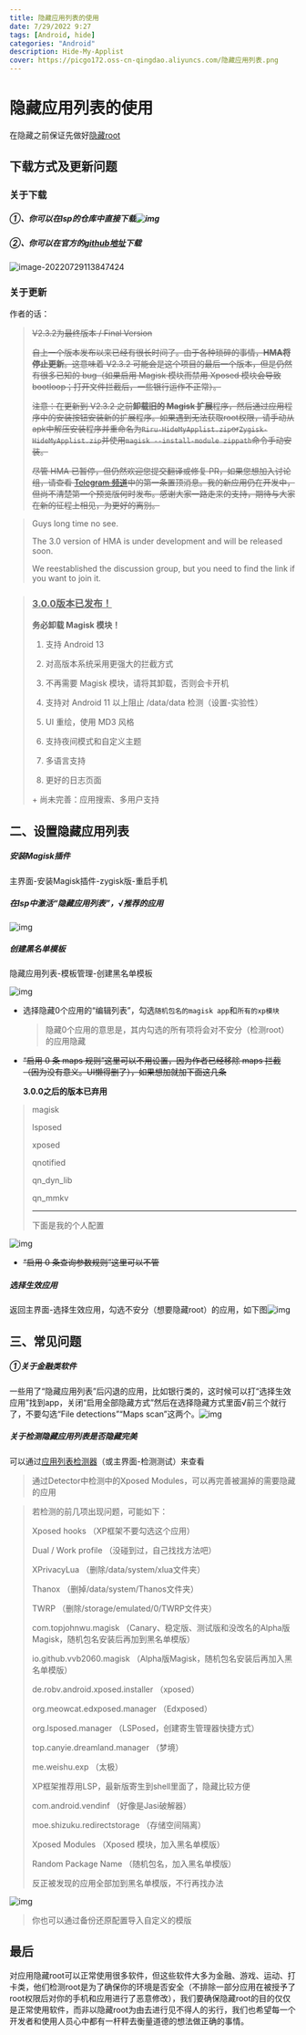 ```yaml
---
title: 隐藏应用列表的使用
date: 7/29/2022 9:27
tags: [Android, hide]
categories: "Android"
description: Hide-My-Applist
cover: https://picgo172.oss-cn-qingdao.aliyuncs.com/隐藏应用列表.png
---
```


# 隐藏应用列表的使用

在隐藏之前保证先做好[隐藏root](https://sheerkvc.top/2022/07/28/magiskRelated/)

## 下载方式及更新问题

### 关于下载

##### ①、你可以在lsp的仓库中直接下载![img](https://picgo172.oss-cn-qingdao.aliyuncs.com/40389BBA9C6DDDD77BF76A3A3D050C4A.jpg)

##### ②、你可以在官方的[github地址](https://github.com/Dr-TSNG/Hide-My-Applist/releases)下载

![image-20220729113847424](https://picgo172.oss-cn-qingdao.aliyuncs.com/image-20220729113847424.png)

### 关于更新

作者的话：

> ~~V2.3.2为最终版本 / Final Version~~
>
> ~~自上一个版本发布以来已经有很长时间了。由于各种琐碎的事情，**HMA将停止更新**。这意味着 V2.3.2 可能会是这个项目的最后一个版本，但是仍然有很多已知的 bug（如果启用 Magisk 模块而禁用 Xposed 模块会导致 bootloop；打开文件拦截后，一些银行运作不正常）。~~
>
> ~~注意：在更新到 V2.3.2 之前**卸载旧的 Magisk 扩展**程序，然后通过应用程序中的安装按钮安装新的扩展程序。如果遇到无法获取root权限，请手动从apk中解压安装程序并重命名为`Riru-HideMyApplist.zip`or`Zygisk-HideMyApplist.zip`并使用`magisk --install-module zippath`命令手动安装。~~
>
> ~~尽管 HMA 已暂停，但仍然欢迎您提交翻译或修复 PR，如果您想加入讨论组，请查看 [Telegram 频道](https://t.me/HideMyApplist)中的第一条置顶消息。我的新应用仍在开发中，但尚不清楚第一个预览版何时发布。感谢大家一路走来的支持，期待与大家在新的征程上相见，为更好的离别。~~

> Guys long time no see.
>
> The 3.0 version of HMA is under development and will be released soon.
>
> We reestablished the discussion group, but you need to find the link if you want to join it.
>

>### **<u>3.0.0版本已发布！</u>**
>
>**务必卸载 Magisk 模块！**
>
>1. 支持 Android 13
>
>2. 对高版本系统采用更强大的拦截方式
>
>3. 不再需要 Magisk 模块，请将其卸载，否则会卡开机
>
>4. 支持对 Android 11 以上阻止 /data/data 检测（设置-实验性）
>
>5. UI 重绘，使用 MD3 风格
>
>6. 支持夜间模式和自定义主题
>
>7. 多语言支持
>
>8. 更好的日志页面
>
>\+ 尚未完善：应用搜索、多用户支持

## 二、设置隐藏应用列表

##### 安装Magisk插件

主界面-安装Magisk插件-zygisk版-重启手机

##### 在lsp中激活“隐藏应用列表”，√推荐的应用

![img](https://picgo172.oss-cn-qingdao.aliyuncs.com/DE2DD55EF1C0600B5E1618DA2E246960.jpg)

##### 创建黑名单模板

隐藏应用列表-模板管理-创建黑名单模板

![img](https://picgo172.oss-cn-qingdao.aliyuncs.com/6023FD6A238F1FE45552EF43BCC9696D.jpg)

- 选择隐藏0个应用的“编辑列表”，勾选`随机包名的magisk app`和`所有的xp模块`

  > 隐藏0个应用的意思是，其内勾选的所有项将会对不安分（检测root）的应用隐藏

- ~~“启用 0 条 maps 规则”这里可以不用设置，因为作者已经移除 maps 拦截（因为没有意义。UI懒得删了），如果想加就加下面这几条~~

  **3.0.0之后的版本已弃用**

> magisk
>
> lsposed
>
> xposed
>
> qnotified
>
> qn_dyn_lib
>
> qn_mmkv
>
> ----------------------------------------------------
>
> 下面是我的个人配置

![img](https://picgo172.oss-cn-qingdao.aliyuncs.com/067A78D73BDED02693E5F5752A798D43.jpg)

- ~~“启用 0 条查询参数规则”这里可以不管~~

##### 选择生效应用

返回主界面-选择生效应用，勾选不安分（想要隐藏root）的应用，如下图![img](https://picgo172.oss-cn-qingdao.aliyuncs.com/258A46D84B58388ABBC7F75C80B7175F.jpg)

## 三、常见问题

##### ①关于金融类软件

一些用了“隐藏应用列表”后闪退的应用，比如银行类的，这时候可以打“选择生效应用”找到app，关闭“启用全部隐藏方式”然后在选择隐藏方式里面√前三个就行了，不要勾选“File detections”“Maps scan”这两个。![img](https://picgo172.oss-cn-qingdao.aliyuncs.com/BEA823F8868B279F18A93FAC2FC3A5CF.png)

##### 关于检测隐藏应用列表是否隐藏完美

可以通过[应用列表检测器](https://github.com/Dr-TSNG/ApplistDetector/releases)（或主界面-检测测试）来查看

> 通过Detector中检测中的Xposed Modules，可以再完善被漏掉的需要隐藏的应用

> 若检测的前几项出现问题，可能如下：
>
> Xposed hooks
> （XP框架不要勾选这个应用）
>
> Dual / Work profile
> （没碰到过，自己找找方法吧）
>
> XPrivacyLua
> （删除/data/system/xlua文件夹）
>
> Thanox
> （删掉/data/system/Thanos文件夹）
>
> TWRP
> （删除/storage/emulated/0/TWRP文件夹）
>
> com.topjohnwu.magisk
> （Canary、稳定版、测试版和没改名的Alpha版Magisk，随机包名安装后再加到黑名单模版）
>
> io.github.vvb2060.magisk
> （Alpha版Magisk，随机包名安装后再加入黑名单模版）
>
> de.robv.android.xposed.installer
> （xposed）
>
> org.meowcat.edxposed.manager
> （Edxposed）
>
> org.lsposed.manager
> （LSPosed，创建寄生管理器快捷方式）
>
> top.canyie.dreamland.manager
> （梦境）
>
> me.weishu.exp
> （太极）
>
> XP框架推荐用LSP，最新版寄生到shell里面了，隐藏比较方便
>
> com.android.vendinf
> （好像是Jasi破解器）
>
> moe.shizuku.redirectstorage
> （存储空间隔离）
>
> Xposed Modules
> （Xposed 模块，加入黑名单模版）
>
> Random Package Name
> （随机包名，加入黑名单模版）
>
> 反正被发现的应用全部加到黑名单模版，不行再找办法

![img](https://picgo172.oss-cn-qingdao.aliyuncs.com/BB998A72E205D26E41DBCCF3253CD0BD.jpg)

> 你也可以通过备份还原配置导入自定义的模版

## 最后

对应用隐藏root可以正常使用很多软件，但这些软件大多为金融、游戏、运动、打卡类，他们检测root是为了确保你的环境是否安全（不排除一部分应用在被授予了root权限后对你的手机和应用进行了恶意修改），我们要确保隐藏root的目的仅仅是正常使用软件，而非以隐藏root为由去进行见不得人的劣行，我们也希望每一个开发者和使用人员心中都有一杆秤去衡量道德的想法做正确的事情。
